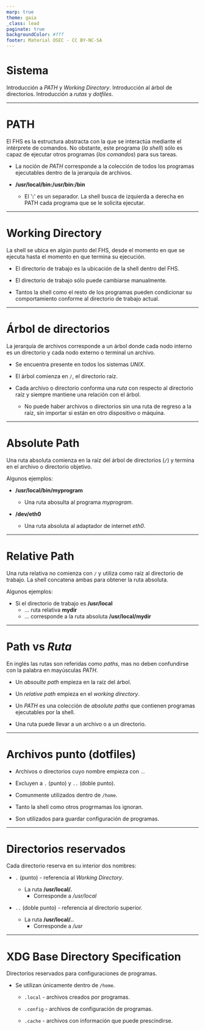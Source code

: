 ```yaml
---
marp: true
theme: gaia
_class: lead
paginate: true
backgroundColor: #fff
footer: Material OSEC - CC BY-NC-SA
---
```


# **Sistema**

Introducción a *PATH* y *Working Directory*.
Introducción al árbol de directorios.
Introducción a *rutas* y *dotfiles*.

---

# PATH

El FHS es la estructura abstracta con la que se interactúa mediante el intérprete de comandos. No obstante, este programa (*la shell*) sólo es capaz de ejecutar otros programas (*los comandos*) para sus tareas.

* La noción de *PATH* corresponde a la colección de todos los programas ejecutables dentro de la jerarquía de archivos.

* **/usr/local/bin:/usr/bin:/bin**

  * El '**:**' es un separador. La shell busca de izquierda a derecha en PATH cada programa que se le solicita ejecutar.

---

# Working Directory

La shell se ubica en algún punto del FHS, desde el momento en que se ejecuta hasta el momento en que termina su ejecución.

* El directorio de trabajo es la ubicación de la shell dentro del FHS.

* El directorio de trabajo sólo puede cambiarse manualmente.

* Tantos la shell como el resto de los programas pueden condicionar su comportamiento conforme al directorio de trabajo actual.



---

# Árbol de directorios

La jerarquía de archivos corresponde a un árbol donde cada nodo interno es un directorio y cada nodo externo o terminal un archivo.

* Se encuentra presente en todos los sistemas *UNIX*.

* El árbol comienza en `/`, el directorio raíz.

* Cada archivo o directorio conforma una *ruta* con respecto al directorio raíz y siempre mantiene una relación con el árbol.

  * No puede haber archivos o directorios sin una ruta de regreso a la raíz, sin importar si están en otro dispositivo o máquina.

---

# Absolute Path

Una ruta absoluta comienza en la raíz del árbol de directorios (`/`) y termina en el archivo o directorio objetivo.

Algunos ejemplos:

* **/usr/local/bin/myprogram**
  * Una ruta abosulta al programa *myprogram*.

* **/dev/eth0**
  * Una ruta absoluta al adaptador de internet *eth0*.

---

# Relative Path

Una ruta relativa no comienza con `/` y utiliza como raíz al directorio de trabajo. La shell concatena ambas  para obtener la ruta absoluta.

Algunos ejemplos:

* Si el directorio de trabajo es **/usr/local**
  * ... ruta relativa **mydir**
  * ... corresponde a la ruta absoluta **/usr/local/mydir**

---

# Path vs *Ruta*

En inglés las rutas son referidas como *paths*, mas no deben confundirse con la palabra en mayúsculas *PATH*.

* Un *absoulte path* empieza en la raíz del árbol.

* Un *relative path* empieza en el *working directory*.

* Un *PATH* es una colección de *absolute paths* que contienen programas ejecutables por la shell.

* Una ruta puede llevar a un archivo o a un directorio.

---

# Archivos punto (dotfiles)

* Archivos o directorios cuyo nombre empieza con `.`.

* Excluyen a `.` (punto) y `..` (doble punto).

* Comunmente utilizados dentro de `/home`.

* Tanto la shell como otros progrmamas los ignoran.

* Son utilizados para guardar configuración de programas.

---

# Directorios reservados

Cada directorio reserva en su interior dos nombres:

* `.` (punto) - referencia al *Working Directory*.

  * La ruta **/usr/local/.**
    * Corresponde a */usr/local*

* `..` (doble punto) - referencia al directorio superior.

  * La ruta **/usr/local/..**
    * Corresponde a */usr*

---

# XDG Base Directory Specification

Directorios reservados para configuraciones de programas.

  * Se utilizan únicamente dentro de `/home`.

    * `.local` - archivos creados por programas.

    * `.config` - archivos de configuración de programas.

    * `.cache` - archivos con información que puede prescindirse.